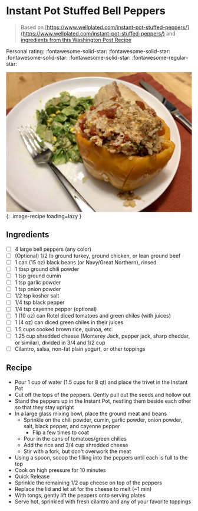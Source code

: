 # Instant Pot Stuffed Bell Peppers

> Based on [https://www.wellplated.com/instant-pot-stuffed-peppers/](https://www.wellplated.com/instant-pot-stuffed-peppers/) and [ingredients from this Washington Post Recipe](https://www.washingtonpost.com/recipes/harissa-stuffed-bell-peppers/17096/)

<!-- {cts} rating=4; (User can specify rating on scale of 1-5) -->

Personal rating: :fontawesome-solid-star: :fontawesome-solid-star: :fontawesome-solid-star: :fontawesome-solid-star: :fontawesome-regular-star:

<!-- {cte} -->

<!-- {cts} name_image=instant_pot_stuffed_bell_peppers.jpeg; (User can specify image name) -->

![instant_pot_stuffed_bell_peppers.jpeg](./instant_pot_stuffed_bell_peppers.jpeg){: .image-recipe loading=lazy }

<!-- {cte} -->

## Ingredients

- [ ] 4 large bell peppers (any color)
- [ ] (Optional) 1/2 lb ground turkey, ground chicken, or lean ground beef
- [ ] 1 can (15 oz) black beans (or Navy/Great Northern), rinsed
- [ ] 1 tbsp ground chili powder
- [ ] 1 tsp ground cumin
- [ ] 1 tsp garlic powder
- [ ] 1 tsp onion powder
- [ ] 1/2 tsp kosher salt
- [ ] 1/4 tsp black pepper
- [ ] 1/4 tsp cayenne pepper (optional)
- [ ] 1 (10 oz) can Rotel diced tomatoes and green chiles (with juices)
- [ ] 1 (4 oz) can diced green chiles in their juices
- [ ] 1.5 cups cooked brown rice, quinoa, etc.
- [ ] 1.25 cup shredded cheese (Monterey Jack, pepper jack, sharp cheddar, or similar), divided in 3/4 and 1/2 cup
- [ ] Cilantro, salsa, non-fat plain yogurt, or other toppings

## Recipe

- Pour 1 cup of water (1.5 cups for 8 qt) and place the trivet in the Instant Pot
- Cut off the tops of the peppers. Gently pull out the seeds and hollow out
- Stand the peppers up in the Instant Pot, nestling them beside each other so that they stay upright
- In a large glass mixing bowl, place the ground meat and beans
    - Sprinkle on the chili powder, cumin, garlic powder, onion powder, salt, black pepper, and cayenne pepper
        - Flip a few times to coat
    - Pour in the cans of tomatoes/green chilies
    - Add the rice and 3/4 cup shredded cheese
    - Stir with a fork, but don't overwork the meat
- Using a spoon, scoop the filling into the peppers until each is full to the top
- Cook on high pressure for 10 minutes
- Quick Release
- Sprinkle the remaining 1/2 cup cheese on top of the peppers
- Replace the lid and let sit for the cheese to melt (~1 min)
- With tongs, gently lift the peppers onto serving plates
- Serve hot, sprinkled with fresh cilantro and any of your favorite toppings
